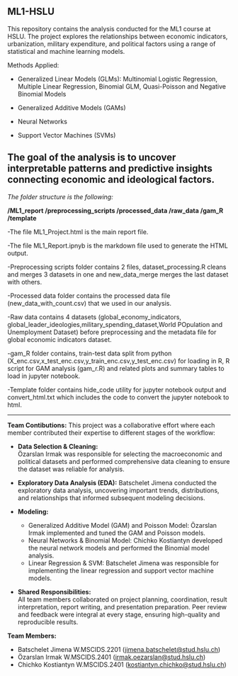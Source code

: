 ML1-HSLU
-----------------------------------------------------------------------------------------------------------------------------------------------------------------------------------
This repository contains the analysis conducted for the ML1 course at HSLU. The project explores the relationships between economic indicators, urbanization, military expenditure, and political factors using a range of statistical and machine learning models.

 Methods Applied:
- Generalized Linear Models (GLMs): Multinomial Logistic Regression, Multiple Linear Regression, Binomial GLM, Quasi-Poisson and Negative Binomial Models

- Generalized Additive Models (GAMs)

- Neural Networks

- Support Vector Machines (SVMs)

The goal of the analysis is to uncover interpretable patterns and predictive insights connecting economic and ideological factors.
-----------------------------------------------------------------------------------------------------------------------------------------------
*The folder structure is the following:*

**/ML1_report
	/preprocessing_scripts
	/processed_data
	/raw_data
	/gam_R
	/template**


-The file ML1_Project.html is the main report file.

-The file ML1_Report.ipnyb is the markdown file used to generate the HTML output.

-Preprocessing scripts folder contains 2 files, dataset_processing.R cleans and merges 3 datasets in one and new_data_merge merges the last dataset with others.

-Processed data folder contains the processed data file (new_data_with_count.csv) that we used in our analysis.

-Raw data contains 4 datasets (global_economy_indicators, global_leader_ideologies,military_spending_dataset,World POpulation and Unemployment Dataset) before preprocessing and the metadata file for global economic indicators dataset.

-gam_R folder contains, train-test data split from python (X_enc.csv,x_test_enc.csv,y_train_enc.csv,y_test_enc.csv) for loading in R, R script for GAM analysis (gam_r.R) and related plots and summary tables to load in jupyter notebook.

-Template folder contains hide_code utility for jupyter notebook output and convert_html.txt which includes the code to convert the jupyter notebook to html.

---------------------------------------------------------------------------
**Team Contibutions:**
This project was a collaborative effort where each member contributed their expertise to different stages of the workflow:

- **Data Selection & Cleaning:**  
  Özarslan Irmak was responsible for selecting the macroeconomic and political datasets and performed comprehensive data cleaning to ensure the dataset was reliable for analysis.

- **Exploratory Data Analysis (EDA):** 
  Batschelet Jimena conducted the exploratory data analysis, uncovering important trends, distributions, and relationships that informed subsequent modeling decisions.

- **Modeling:**  
    - Generalized Additive Model (GAM) and Poisson Model: Özarslan Irmak implemented and tuned the GAM and Poisson models.
    - Neural Networks & Binomial Model: Chichko Kostiantyn developed the neural network models and performed the Binomial model analysis.
    - Linear Regression & SVM: Batschelet Jimena was responsible for implementing the linear regression and support vector machine models.

- **Shared Responsibilities:**  
  All team members collaborated on project planning, coordination, result interpretation, report writing, and presentation preparation. Peer review and feedback were integral at every stage, ensuring high-quality and reproducible results.

**Team Members:**  
- Batschelet Jimena W.MSCIDS.2201 (<jimena.batschelet@stud.hslu.ch>)  
- Özarslan Irmak W.MSCIDS.2401 (<irmak.oezarslan@stud.hslu.ch>)  
- Chichko Kostiantyn W.MSCIDS.2401 (<kostiantyn.chichko@stud.hslu.ch>)


